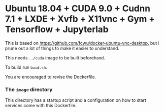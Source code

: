 # Ubuntu 18.04 + CUDA 9.0 + Cudnn 7.1 + LXDE + Xvfb + X11vnc + Gym + Tensorflow + Jupyterlab

This is based on https://github.com/fcwu/docker-ubuntu-vnc-desktop, but I prune out a lot of things to make it easier to understand.

This needs `../cuda` image to be built beforehand.

To build run `buid.sh`. 

You are encouraged to revise the Dockerfile.

###  The `image` directory

This directory has a startup script and a configuration on how to start services come with this Dockerfile.